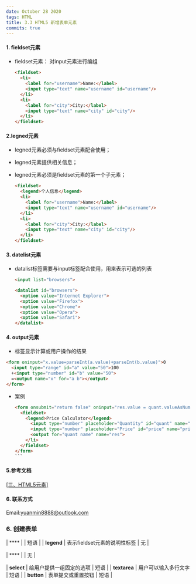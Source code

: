 ```yaml
---
date: October 28 2020
tags: HTML
title: 3.3 HTML5 新增表单元素
commits: true
---
```

#### 1. fieldset元素

- fieldset元素： 对input元素进行编组

  ```html
  <fieldset>
    <li>
      <label for="username">Name:</label>
      <input type="text" name="username" id="username"/>     
    </li> 
    <li>
      <label for="city">City:</label>
      <input type="text" name="city" id="city"/> 
    </li> 
  </fieldset>
  ```

#### 2.legned元素

- legned元素必须与fieldset元素配合使用；
- legned元素提供相关信息；
- legned元素必须是fieldset元素的第一个子元素；

  ```html
  <fieldset>
    <legend>个人信息</legend>
    <li>
      <label for="username">Name:</label>
      <input type="text" name="username" id="username"/>     
    </li> 
    <li>
      <label for="city">City:</label>
      <input type="text" name="city" id="city"/> 
    </li> 
  </fieldset>
  ```

#### 3. datelist元素

- datalist标签需要与input标签配合使用，用来表示可选的列表

  ```html
  <input list="browsers">

  <datalist id="browsers">
    <option value="Internet Explorer">
    <option value="Firefox">
    <option value="Chrome">
    <option value="Opera">
    <option value="Safari">
  </datalist>
  ```

#### 4. output元素

-  标签显示计算或用户操作的结果

  ```html
  <form oninput="x.value=parseInt(a.value)+parseInt(b.value)">0
    <input type="range" id="a" value="50">100
    +<input type="number" id="b" value="50">
    =<output name="x" for="a b"></output>
  </form>
  ```

- 案例

  ````html
  <form onsubmit="return false" oninput="res.value = quant.valueAsNumber * price.valueAsNumber">
    <fieldset>
      <legend>Price Calculator</legend>
        <input type="number" placeholder="Quantity" id="quant" name="quant"/>  x     
        <input type="number" placeholder="Price" id="price" name="price"/> = 
        <output for="quant name" name="res">
      </li> 
    </fieldset>
  </form>
  ```

#### 5.参考文档

[[三、HTML5元素]](https://web-dolphin.github.io/2020/10/28/HTML/Tutorial/%E4%B8%89%E3%80%81HTML5%20%E5%85%83%E7%B4%A0/)

#### 6. 联系方式

Email:yuanmin8888@outlook.com


### 6. 创建表单


| ****   |             | 短语     |
| **legend**   | 表示fieldset元素的说明性标签   | 无       |

| ****   |      | 无       |

| **select**   | 给用户提供一组固定的选项       | 短语     |
| **textarea** | 用户可以输入多行文字           | 短语     |
| **button**   | 表单提交或重置按钮             | 短语     |